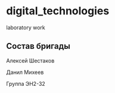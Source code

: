 # digital_technologies
laboratory work
## Состав бригады
Алексей Шестаков


Данил Михеев


Группа ЭН2-32

